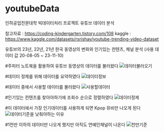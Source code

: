 # youtubeData

인하공업전문대학 빅데이터처리 프로젝트
유튜브 데이터 분석

참고자료 : https://coding-kindergarten.tistory.com/108
kaggle : https://www.kaggle.com/datasets/rsrishav/youtube-trending-video-dataset

유튜브의 23년, 22년, 21년 한국 동영상의 변화와 인기있는 컨텐츠, 체널 분석
(사용 데이터 값 20-08-05 ~ 23-11-10)

#주피터 노트북을 활용하여 유튜브 동영상의 데이터를 불러왔다
![데이터불러오기](https://github.com/dlrkd/youtubeData/assets/35716755/b9e24933-4082-44eb-a950-22890d06c69e)

#데이터 정제를 위해 데이터를 요약하였다
![데이터정보](https://github.com/dlrkd/youtubeData/assets/35716755/68032dc1-4b16-49ad-bc2d-b66baedcba6d)

#데이터 중에서 사용할 데이터를 불러왔다
![사용할데이터](https://github.com/dlrkd/youtubeData/assets/35716755/b70e1b97-8064-4132-8e58-8332b6a78923)

#인기있는 컨텐츠를 찾아야하기에 조회수 순으로 정렬하였다
![데이터정제](https://github.com/dlrkd/youtubeData/assets/35716755/0754a9d0-bb48-43d9-ab77-0d23418c8ef4)

#이 데이터에서 가장 인기데이터를 사용하게 되면 Kpop 뮤비만 나오게 된다
![데이터기준을 낮춰야하는 이유](https://github.com/dlrkd/youtubeData/assets/35716755/1dae6b3b-7015-4477-afc4-7c4de01a3635)

#1천만 이하의 데이터만 나오게 했지만 아직도 연예인채널이 나온다
![천만기준](https://github.com/dlrkd/youtubeData/assets/35716755/0d510444-3b33-4a4f-a96b-5ba018b9711a)




